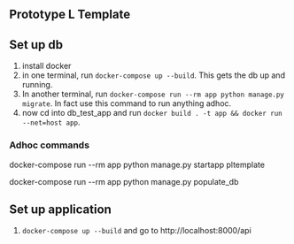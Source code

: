 ## Prototype L Template

## Set up db
1. install docker
2. in one terminal, run `docker-compose up --build`. This gets the db up and running. 
3. In another terminal, run `docker-compose run --rm app python manage.py migrate`. In fact use this command to run anything adhoc. 
4. now cd into db_test_app and run `docker build . -t app && docker run --net=host app`.  

### Adhoc commands

docker-compose run --rm app python manage.py startapp pltemplate

docker-compose run --rm app python manage.py populate_db

## Set up application

1.  `docker-compose up --build` and go to http://localhost:8000/api
